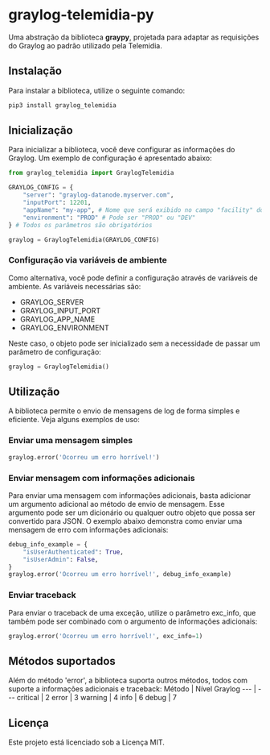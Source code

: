 # graylog-telemidia-py

Uma abstração da biblioteca **graypy**, projetada para adaptar as requisições do Graylog ao padrão utilizado pela Telemidia.

## Instalação

Para instalar a biblioteca, utilize o seguinte comando:

```bash
pip3 install graylog_telemidia
```

## Inicialização

Para inicializar a biblioteca, você deve configurar as informações do Graylog. Um exemplo de configuração é apresentado abaixo:

```python
from graylog_telemidia import GraylogTelemidia

GRAYLOG_CONFIG = {
    "server": "graylog-datanode.myserver.com",
    "inputPort": 12201,
    "appName": "my-app", # Nome que será exibido no campo "facility" do Graylog
    "environment": "PROD" # Pode ser "PROD" ou "DEV"
} # Todos os parâmetros são obrigatórios

graylog = GraylogTelemidia(GRAYLOG_CONFIG)
```
### Configuração via variáveis de ambiente

Como alternativa, você pode definir a configuração através de variáveis de ambiente. As variáveis necessárias são:

* GRAYLOG_SERVER
* GRAYLOG_INPUT_PORT
* GRAYLOG_APP_NAME
* GRAYLOG_ENVIRONMENT

Neste caso, o objeto pode ser inicializado sem a necessidade de passar um parâmetro de configuração:

```python
graylog = GraylogTelemidia()
```

## Utilização

A biblioteca permite o envio de mensagens de log de forma simples e eficiente. Veja alguns exemplos de uso:

### Enviar uma mensagem simples

```python
graylog.error('Ocorreu um erro horrível!')
```

### Enviar mensagem com informações adicionais

Para enviar uma mensagem com informações adicionais, basta adicionar um argumento adicional ao método de envio de mensagem. Esse argumento pode ser um dicionário ou qualquer outro objeto que possa ser convertido para JSON. O exemplo abaixo demonstra como enviar uma mensagem de erro com informações adicionais:

```python
debug_info_example = {
    "isUserAuthenticated": True,
    "isUserAdmin": False,
}
graylog.error('Ocorreu um erro horrível!', debug_info_example)
```
### Enviar traceback
Para enviar o traceback de uma exceção, utilize o parâmetro exc_info, que também pode ser combinado com o argumento de informações adicionais:


```python
graylog.error('Ocorreu um erro horrível!', exc_info=1)
```

## Métodos suportados
Além do método 'error', a biblioteca suporta outros métodos, todos com suporte a informações adicionais e traceback:
Método | Nível Graylog
--- | ---
critical | 2
error | 3
warning | 4
info | 6
debug | 7

## Licença
Este projeto está licenciado sob a Licença MIT.